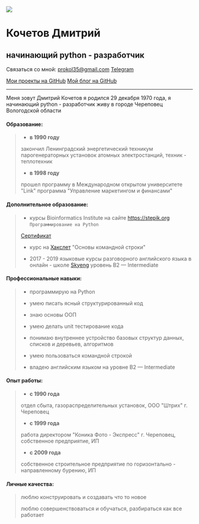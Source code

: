 

#  ![](https://lh3.googleusercontent.com/aRF8YFm6xiKvdLtDFF-Rs7wYtSXOauqxjFELH4i2h_mcc4hiRL6hLzQoQt7USpJdePS8HoAXtLb-1WRH-uSSfPVbR5yjAYlIUqpJ6JVJvz9hGT4Ip8xzwhCrdIn5OTRrJbDXxEQzmohLznf2j-5sc1bZOmegx3ckyF1AkXzndzGUy7m_SKs-AviBRJtoiD7TuJSDRAoBWhWAEaXTar9AUv7cmfHrDAfQF7IO5ZEVrNelyoimIh_Dh0YZilB-E9x6WKuK6imSfSDrkwuzhZMN9Cc1t5RNIPTv64MuJBzhFmO0-McWEk2QxFALpoDtPMEAuIpPL7Kp42bm2N3LRXNH-aRvGWyUvH-TERnObu5TpRFT1lZ-azbxYyRJLMKDQ5AUT-WY2yttzG_StROfdEUJISXX5Yn9VGmNa6LqFgJAu5gFydZHw1p3oFxVQ9RIdrhQR70FChRcrZSr7jUi3aUnXzrBk2Wh9VZXdm6wTWqatz6XDBPw5wJ7xn3lYYQRfwogTEuDIZuolclmvzUJytT9QrQJY3FetbHzlRBqXAGQCAsivfKUGJsXBCPLY_iwrYaVpoLbTe5EXZ-PHaYeMMQvz3gafQF8MyNHwass38WYAXHh4Tih866Mn69n4ew1uN78xV2aopOu5al_u4UXckg4cU1_NknyKeaZcMfM-LFqMFpimhmdfbbfZcFOUF96=w200-h204-no)

# Кочетов Дмитрий 

##  начинающий python - разработчик                         

Связаться со мной: [prokol35@gmail.com](prokol35@gmail.com)         [Telegram](https://t-do.ru/konica1970)

[Мои проекты на GitHub](https://github.com/konicaRu)        [Мой блог на GitHub](https://konicaru.github.io./)

------

Меня зовут Дмитрий Кочетов я родился 29 декабря 1970 года, я начинающий python - разработчик живу в городе Череповец Вологодской области

#### Образование:

> - **в 1990 году** 
>
> закончил Ленинградский энергетический техникум парогенераторных установок атомных электростанций, техник - теплотехник
>
> - **в 1998 году**
>
> прошел программу в Международном открытом университете "Link" программа "Управление маркетингом и финансами"

#### Дополнительное образование:

> - курсы Bioinformatics Institute на сайте https://stepik.org  `Программирование на Python`
>
>
> [Сертификат](https://stepik.org/cert/204366?auth=registration)
>
> - курс на [Хакслет](https://ru.hexlet.io) "Основы командной строки"
>
> - 2017 - 2019 языковые курсы разговорного английского языка в онлайн - школе [Skyeng](https://skyeng.ru/)                                 уровень B2 — Intermediate 

#### Профессиональные навыки:

> - программирую на Python
>
> - умею писать ясный структурированный код
>
> - знаю основы ООП
> - умею делать unit тестирование кода
>
> - понимаю внутреннее устройство базовых структур данных, списков и деревьев, алгоритмов
>
> - умею пользоваться командной строкой
> - владею английским языком на уровне  B2 — Intermediate 

#### Опыт работы:

> - **с 1990 года**
>
> отдел сбыта, газораспределительных установок, ООО "Штрих" г. Череповец
>
> - **с 1999 года**
>
> работа директором "Коника Фото - Экспресс" г. Череповец, собственное предприятие, ИП
>
> - **с 2009 года**
>
> собственное строительное предприятие по горизонтально - направленному бурению, ИП
> 

#### Личные качества:

> люблю конструировать и создавать что то новое
>
> люблю совершенствоваться и обучаться, разбираться как все работает